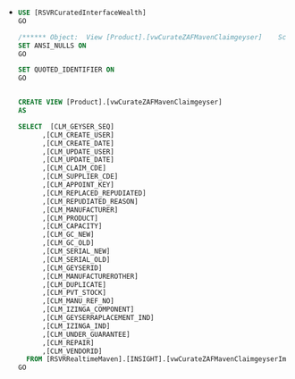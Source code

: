 - ```sql
  USE [RSVRCuratedInterfaceWealth]
  GO
  
  /****** Object:  View [Product].[vwCurateZAFMavenClaimgeyser]    Script Date: 2023/02/08 11:15:08 ******/
  SET ANSI_NULLS ON
  GO
  
  SET QUOTED_IDENTIFIER ON
  GO
  
  
  CREATE VIEW [Product].[vwCurateZAFMavenClaimgeyser]
  AS
  
  SELECT  [CLM_GEYSER_SEQ]
        ,[CLM_CREATE_USER]
        ,[CLM_CREATE_DATE]
        ,[CLM_UPDATE_USER]
        ,[CLM_UPDATE_DATE]
        ,[CLM_CLAIM_CDE]
        ,[CLM_SUPPLIER_CDE]
        ,[CLM_APPOINT_KEY]
        ,[CLM_REPLACED_REPUDIATED]
        ,[CLM_REPUDIATED_REASON]
        ,[CLM_MANUFACTURER]
        ,[CLM_PRODUCT]
        ,[CLM_CAPACITY]
        ,[CLM_GC_NEW]
        ,[CLM_GC_OLD]
        ,[CLM_SERIAL_NEW]
        ,[CLM_SERIAL_OLD]
        ,[CLM_GEYSERID]
        ,[CLM_MANUFACTUREROTHER]
        ,[CLM_DUPLICATE]
        ,[CLM_PVT_STOCK]
        ,[CLM_MANU_REF_NO]
        ,[CLM_IZINGA_COMPONENT]
        ,[CLM_GEYSERRAPLACEMENT_IND]
        ,[CLM_IZINGA_IND]
        ,[CLM_UNDER_GUARANTEE]
        ,[CLM_REPAIR]
        ,[CLM_VENDORID]
    FROM [RSVRRealtimeMaven].[INSIGHT].[vwCurateZAFMavenClaimgeyserImpl]
  GO
  
  
  ```